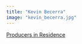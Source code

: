 ```yaml
---
title: "Kevin Becerra"
image: "kevin_becerra.jpg"
---
```


[Producers in Residence](/affiliated-artists/producers-in-residence)